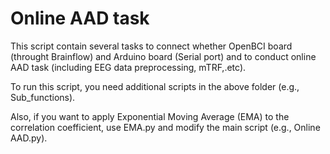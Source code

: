 # Online AAD task

This script contain several tasks to connect whether OpenBCI board (throught Brainflow) and Arduino board (Serial port) and to conduct online AAD task (including EEG data preprocessing, mTRF,.etc).

To run this script, you need additional scripts in the above folder (e.g., Sub_functions). 

Also, if you want to apply Exponential Moving Average (EMA) to the correlation coefficient, use EMA.py and modify the main script (e.g., Online AAD.py).
